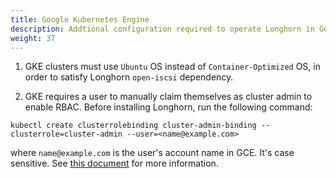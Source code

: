 ```yaml
---
title: Google Kubernetes Engine
description: Addtional configuration required to operate Longhorn in Google Kubernetes Engine.
weight: 37
---
```


1. GKE clusters must use `Ubuntu` OS instead of `Container-Optimized` OS, in order to satisfy Longhorn `open-iscsi` dependency.

2. GKE requires a user to manually claim themselves as cluster admin to enable RBAC. Before installing Longhorn, run the following command:

```shell
kubectl create clusterrolebinding cluster-admin-binding --clusterrole=cluster-admin --user=<name@example.com>
```

where `name@example.com` is the user's account name in GCE.  It's case sensitive. See [this document](https://cloud.google.com/kubernetes-engine/docs/how-to/role-based-access-control) for more information.
